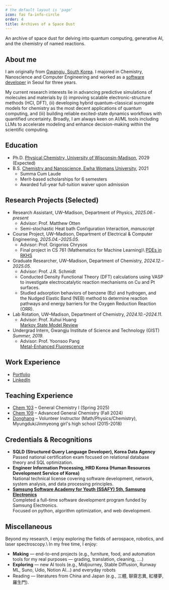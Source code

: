 ```yaml
---
# the default layout is 'page'
icon: fas fa-info-circle
order: 4
title: Archives of a Space Dust
---
```

An archive of space dust for delving into quantum computing, generative AI, and the chemistry of named reactions.

## About me

I am originally from [Gwangju, South Korea](https://en.wikipedia.org/wiki/Gwangju). I majored in Chemistry, Nanoscience and Computer Engineering and worked as a [software developer](/assets/Portfolio.pdf) in Seoul for three years. 

My current research interests lie in advancing predictive simulations of molecules and materials by (i) improving scalable electronic-structure methods (HCI, DFT), (ii) developing hybrid quantum–classical surrogate models for chemistry as the most decent applications of quantum computing, and (iii) building reliable excited-state dynamics workflows with quantified uncertainty. Broadly, I am always keen on AI/ML tools including LLMs to accelerate modeling and enhance decision-making within the scientific computing.

## Education
* Ph.D. [Physical Chemistry, University of Wisconsin-Madison](https://chem.wisc.edu/theoretical-computational/), 2029 (Expected)
* B.S. [Chemistry and Nanoscience, Ewha Womans University](https://myr.ewha.ac.kr/engchem/index.do), 2021
  * Summa Cum Laude
  * Merit-based scholarships for 6 semesters
  * Awarded full-year full-tuition waiver upon admission

## Research Projects (Selected)
- Research Assistant, UW–Madison, Department of Physics, *2025.06.- present*
  - Advisor: Prof. Matthew Otten
  - Semi-stochastic Heat bath Configuration Interaction, *manuscript*
- Course Project, UW–Madison, Department of Electrical & Computer Engineering, *2025.04.–2025.05.*
  - Advisor: Prof. Grigorios Chrysos  
  - Final project in CS 761 (Mathematics for Machine Learning)\\
  [PDEs in RKHS](/assets/PDE_RKHS.pdf)
- Graduate Researcher, UW–Madison, Department of Chemistry, *2024.12.–2025.05.*
  - Advisor: Prof. J.R. Schmidt  
  - Conducted Density Functional Theory (DFT) calculations using VASP to investigate electrocatalytic reaction mechanisms on Cu and Pt surfaces.
  - Studied adsorption behaviors of benzene (Bz) and hydrogen, and the Nudged Elastic Band (NEB) method to determine reaction pathways and energy barriers for the Oxygen Reduction Reaction (ORR).
- Lab Rotation, UW–Madison, Department of Chemistry, *2024.10.–2024.11.*  
  - Advisor: Prof. Xuhui Huang  
  [Markov State Model Review](/assets/MSM.pdf)
- Undergrad Intern, Gwangju Institute of Science and Technology (GIST) *Summer, 2019.*
  - Advisor: Prof. Yoonsoo Pang  
  [Metal-Enhanced Fluorescence](/assets/MEF_THEORY.pdf)


## Work Experience
- [Portfolio](/assets/Portfolio.pdf)
- [LinkedIn](https://www.linkedin.com/in/haejung-koh/)

## Teaching Experience
- [Chem 103](https://guide.wisc.edu/courses/chem/) – General Chemistry I (Spring 2025)  
- [Chem 109](https://guide.wisc.edu/courses/chem/) – Advanced General Chemistry (Fall 2024) 
- [Donghang](https://www.donghaeng.seoul.kr/main.do) – Volunteer Instructor (Math/Physics/Chemistry), Myungduk/Jinmyeong girl's high school (2015-2018)

## Credentials & Recognitions
- **SQLD (Structured Query Language Developer), Korea Data Agency**  
Passed national certification exam focused on relational database theory and SQL optimization.<br>
- **Engineer Information Processing, HRD Korea (Human Resources Development Service of Korea)**  
National technical license covering software development, network, system analysis, and data processing principles.<br>
- **[Samsung Software Academy for Youth (SSAFY) 5th, Samsung Electronics](https://csr.samsung.com/en/program/samsung-sw-academy-for-youth)**  
Completed a full-time software development program funded by Samsung Electronics.  
Focused on python, algorithm optimization, and web development.

## Miscellaneous
Beyond my research, I enjoy exploring the fields of aerospace, robotics, and laser spectroscopy.\\
In my free time, I enjoy:
- **Making** — end-to-end projects 
(e.g., furniture, food, and automation tools for my real purposes — grading, translation, cleaning, ....)
- **Exploring** — new AI tools 
(e.g., Midjourney, Stable Diffusion, Runway ML, Suno, Udio, Notion AI...) and everyday robots
- Reading — literatures from China and Japan (e.g., 三體, 聊齋志異, 紅樓夢, 羅生門).